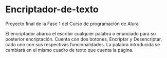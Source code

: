 # Encriptador-de-texto

Proyecto final de la Fase 1 del Curso de programación de Alura

El encriptador abarca el escribir cualquier palabra o enunciado para su posterior encriptación.
Cuenta con dos botones, Encriptar y Desencriptar, cada uno con sus respectivas funcionalidades.
La palabra introducida se cambiará en el mismo cuadro de texto que cuenta la página.
